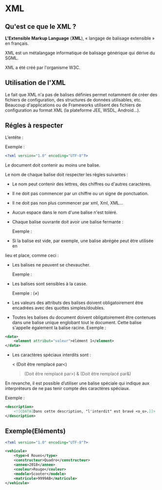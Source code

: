 # XML 

## Qu'est ce que le XML ?

**L'Extensible Markup Language** (**XML**), « langage de balisage extensible » en français.

XML est un métalangage informatique de balisage générique qui dérive du SGML.

XML a été créé par l'organisme W3C.

## Utilisation de l'XML

Le fait que XML n'a pas de balises définies permet notamment de créer des fichiers de
configuration, des structures de données utilisables, etc. Beaucoup d'applications ou de
Frameworks utilisent des fichiers de configuration au format XML (la plateforme JEE,
WSDL, Android...).

## Régles à respecter 

L’entête :

Exemple : 

```xml
<?xml version="1.0" encoding="UTF-8"?>
```

Le document doit contenir au moins une balise.

Le nom de chaque balise doit respecter les règles suivantes :

- Le nom peut contenir des lettres, des chiffres ou d'autres caractères.

- Il ne doit pas commencer par un chiffre ou un signe de ponctuation. 

- Il ne doit pas non plus commencer par xml, Xml, XML...

- Aucun espace dans le nom d'une balise n'est toléré.

- Chaque balise ouvrante doit avoir une balise fermante : 

    Exemple : <exemple></exemple>

- Si la balise est vide, <exemple></exemple> par exemple, une balise abrégée peut être utilisée en 

lieu et place, comme ceci : <exemple/>

- Les balises ne peuvent se chevaucher. 

    Exemple : <data><element></data></element>

- Les balises sont sensibles à la casse.

    Exemple : <ELEMENT> (≠) <element>

- Les valeurs des attributs des balises doivent obligatoirement être encadrées avec des quottes
simples/doubles.

- Toutes les balises du document doivent obligatoirement être contenues dans une balise unique
englobant tout le document. Cette balise s'appelle également la balise racine. Exemple :

```xml
<data>
    <element attribut="valeur">élément 1</element>
</data>
```

- Les caractères spéciaux interdits sont :

    < (Doit être remplacé par&lt;)
    > (Doit être remplacé par&gt;)
    & (Doit être remplacé par&amp;)

En revanche, il est possible d’utiliser une balise spéciale qui indique aux interpréteurs de ne pas tenir 
compte des caractères spéciaux. 

Exemple :
```xml
<description>
    <![CDATA[Dans cette description, "l'interdit" est bravé <o_o>.]]>
</description>
```

## Exemple(Eléments)

```xml
<?xml version="1.0" encoding="UTF-8"?>

<vehicule>
    <type>4 Roues</type>
    <constructeur>Quadro</constructeur>
    <annee>2018</annee>
    <couleur>Rouge</couleur>
    <modele>Scooter</modele>
    <matricule>9999AB</matricule>
</vehicule>
```